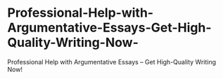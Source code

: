 # Professional-Help-with-Argumentative-Essays-Get-High-Quality-Writing-Now-
Professional Help with Argumentative Essays – Get High-Quality Writing Now!
